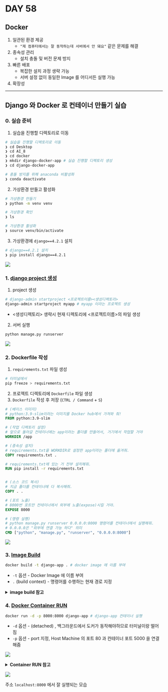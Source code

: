 # DAY 58

## Docker
1. 일관된 환경 제공
   * `"제 컴퓨터에서는 잘 동작하는데 서버에서 안 돼요"` 같은 문제를 해결
2. 종속성 관리
   * 설치 충돌 및 버전 문제 방지
3. 빠른 배포
   * 복잡한 설치 과정 생략 가능
   * 서버 설정 없이 동일한 Image 를 어디서든 실행 가능
4. 확장성

---
## Django 와 Docker 로 컨테이너 만들기 실습


### 0. 실습 준비
1. 실습을 진행할 디렉토리로 이동
```bash
# 실습을 진행할 디렉토리로 이동
❯ cd Desktop
❯ cd AI_8
❯ cd docker
❯ mkdir django-docker-app # 실습 진행할 디렉토리 생성
❯ cd django-docker-app

# 충돌 방지를 위해 anaconda 비활성화
❯ conda deactivate
```

2. 가상환경 만들고 활성화
```bash
# 가상환경 만들기
❯ python -m venv venv

# 가상환경 확인
❯ ls

# 가상환경 활성화
❯ source venv/bin/activate
```

3. 가상환경에 `django==4.2.1` 설치
```bash
# django==4.2.1 설치
❯ pip install django==4.2.1
```
![](/img/241213_docker_terminal.png)


### 1. [django project 생성](DAY56_241211.md#project-생성하기)

1. project 생성
```bash
# django-admin startproject <프로젝트이름><생성디렉토리>
django-admin startproject myapp # myapp 이라는 프로젝트 생성
```
* <생성디렉토리> 생략시 현재 디렉토리에 <프로젝트이름>의 파일 생성

2. 서버 실행
```bash
python manage.py runserver
```

![](/img/241213_docker_terminal_2.png)
### 2. Dockerfile 작성
1. `requirements.txt` 파일 생성
```bash
# 터미널에서
pip freeze > requirements.txt
```
2. 프로젝트 디렉토리에 `Dockerfile` 파일 생성
3. `Dockerfile` 작성 후 저장 (`CTRL / Command` + `S`)

```dockerfile
# (베이스 이미지)
# python:3.9-slim이라는 이미지를 Docker hub에서 가져와 줘!
FROM python:3.9-slim

# (작업 디렉토리 설정)
# 앞으로 돌아갈 컨테이너에는 app이라는 폴더를 만들어서, 거기에서 작업할 거야
WORKDIR /app

# (종속성 설치)
# requirements.txt을 WORKDIR로 설정한 app이라는 폴더에 옮겨줘.
COPY requirements.txt .

# requirements.txt에 있는 거 전부 설치해줘.
RUN pip install -r requirements.txt


# (소스 코드 복사)
# 지금 폴더를 컨테이너에 다 복사해줘.
COPY . .

# (포트 노출)
# 8000번 포트만 컨테이너에서 외부에 노출(expose)시킬 거야.
EXPOSE 8000

# (명령 실행)
# python manage.py runserver 0.0.0.0:8000 명령어를 컨테이너에서 실행해줘.
# 0.0.0.0은 "외부에 연결 가능 하다" 의미
CMD ["python", "manage.py", "runserver", "0.0.0.0:8000"]
```
![](/img/241213_dockerfile.png)


### 3. [Image Build](DAY54_241209.md#docker-image-만들기-build)

```bash
docker build -t django-app . # docker image 에 이름 부여
```

* `-t` 옵션 - Docker Image 에 이름 부여
* `.` (build context) - 명령어를 수행하는 현재 경로 지정

<details>
<summary><b>image build 참고</b></summary>
<div markdown="1">


```bash
docker build -f <도커파일명> -t <컨테이너명> .
```


* `.` (build context) - 명령어를 수행하는 현재 경로 지정
* `-f` 옵션 - 어떤 Dockerfile 을 사용할 것인지 명시 (기본 Dockerfile)
* `-t` 옵션 - Docker Image 에 이름 부여

</details>
</div>

### 4. [Docker Container RUN](DAY54_241209.md#docker-container-실행-run)

```bash
docker run -d -p 8000:8000 django-app # django-app 컨테이너 실행
```
* `-d` 옵션 - (detached) , 백그라운드에서 도커가 동작해야하므로 터미널이랑 떨어짐
* `-p` 옵션 - port 지정, Host Machine 의 포트 80 과 컨테이너 포트 5000 을 연결해줌

![](/img/241213_docker_terminal_3.png)


<details>
<summary><b>Container RUN 참고</b></summary>
<div markdown="1">


```bash
docker run -d -p 80:5000 <컨테이너명>
```
* `-d` 옵션 - (detached) , 백그라운드에서 도커가 동작해야하므로 터미널이랑 떨어짐
* `-p` 옵션 - port 지정, Host Machine 의 포트 80 과 컨테이너 포트 5000 을 연결해줌
* `80` 번 포트를
* 호스트 머신의 `5000`번 포트로 연결 매핑

</details>
</div>

![](/img/241213_docker_run.png)

주소 `localhost:8000` 에서 잘 실행되는 모습

